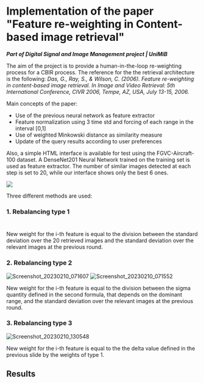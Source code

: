 # Implementation of the paper "Feature re-weighting in Content-based image retrieval"

***Part of Digital Signal and Image Management project | UniMiB***

The aim of the project is to provide a human-in-the-loop re-weighting process for a CBIR process. The reference for the the retrieval architecture is the following:
*Das, G., Ray, S., & Wilson, C. (2006). Feature re-weighting in content-based image retrieval. In Image and Video Retrieval: 5th International Conference, CIVR 2006, Tempe, AZ, USA, July 13-15, 2006.*

Main concepts of the paper:
- Use of the previous neural network as feature extractor
- Feature normalization using 3 time std and forcing of each range in the interval [0,1]
- Use of weighted Minkowski distance as similarity measure
- Update of the query results according to user preferences

Also, a simple HTML interface is available for test using the FGVC-Aircraft-100 dataset. A DenseNet201 Neural Network trained on the training set is used as feature extractor. The number of similar images detected at each step is set to 20, while our interface shows only the best 6 ones.

<img src="https://user-images.githubusercontent.com/63108350/226201266-35918085-7344-42bb-b958-5d6ee4ad936c.mp4">

Three different methods are used:

### 1. Rebalancing type 1 

<img src="[Images/akaze_example.jpg](https://user-images.githubusercontent.com/63108350/226203376-fe61aca2-aa52-4964-8773-f025bad4e1a6.png)" width=10>

New weight for the i-th feature is equal to the division between the standard deviation over the 20 retrieved images and the standard deviation over the relevant images at the previous round.

### 2. Rebalancing type 2

![Screenshot_20230210_071607](https://user-images.githubusercontent.com/63108350/226203388-4fdd1599-18b3-416e-b281-3cbd234c6998.png)
![Screenshot_20230210_071552](https://user-images.githubusercontent.com/63108350/226203391-6c2486f0-ad83-4cf1-8a4f-64f5cb08fe13.png)

New weight for the i-th feature is equal to the division between the sigma quantity defined in the second formula, that depends on the dominant range, and the standard deviation over the relevant images at the previous round.

### 3. Rebalancing type 3

![Screenshot_20230210_130548](https://user-images.githubusercontent.com/63108350/226203398-ad5c9e48-971b-4b7c-84b6-16169a70e15f.png)

New weight for the i-th feature is equal to the the delta value defined in the previous slide by the weights of type 1.

## Results
